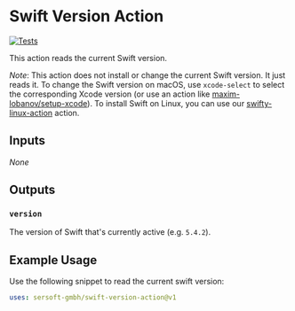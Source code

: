 # Swift Version Action

[![Tests](https://github.com/sersoft-gmbh/swift-version-action/actions/workflows/tests.yml/badge.svg)](https://github.com/sersoft-gmbh/swift-version-action/actions/workflows/tests.yml)

This action reads the current Swift version.

_Note_: 
    This action does not install or change the current Swift version. It just reads it.
    To change the Swift version on macOS, use `xcode-select` to select the corresponding Xcode version (or use an action like [maxim-lobanov/setup-xcode](https://github.com/maxim-lobanov/setup-xcode)).
    To install Swift on Linux, you can use our [swifty-linux-action](https://github.com/sersoft-gmbh/swifty-linux-action) action.

## Inputs

_None_

## Outputs

### `version`

The version of Swift that's currently active (e.g. `5.4.2`).

## Example Usage

Use the following snippet to read the current swift version:
```yaml
uses: sersoft-gmbh/swift-version-action@v1
```
